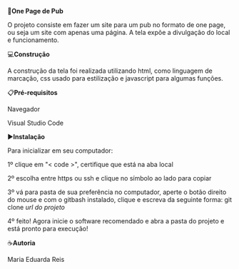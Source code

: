 🎯**One Page de Pub**

O projeto consiste em fazer um site para um pub no formato de one page, ou seja 
um site com apenas uma página. A tela expõe a divulgação do local e funcionamento.

💻**Construção**

A construção da tela foi realizada utilizando html, como linguagem de marcação, css usado para estilização e javascript para algumas funções.

📋**Pré-requisitos**

Navegador 

Visual Studio Code

▶️**Instalação**

Para inicializar em seu computador:

1º clique em "< code >", certifique que está na aba local

2º escolha entre https ou ssh e clique no símbolo ao lado para copiar

3º vá para pasta de sua preferência no computador, aperte o botão direito do mouse e com o gitbash
instalado, clique e escreva da seguinte forma: git clone *url do projeto*

4º feito! Agora inicie o software recomendado e abra a pasta do projeto e está pronto para execução!

☕**Autoria**

Maria Eduarda Reis



